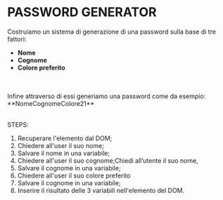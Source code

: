 # PASSWORD GENERATOR
Costruiamo un sistema di generazione di una password sulla base di tre fattori:
- **Nome**
- **Cognome**
- **Colore preferito**
<br>
<br>
Infine attraverso di essi generiamo una password come da esempio: **NomeCognomeColore21**
<br>
<br>

STEPS:
<br>
1. Recuperare l'elemento dal DOM;
2. Chiedere all'user il suo nome;
3. Salvare il nome in una variabile;
4. Chiedere all'user il suo cognome;Chiedi all’utente il suo nome,
5. Salvare il cognome in una variabile;
6. Chiedere all'user il suo colore preferito
7. Salvare il cognome in una variabile;
8. Inserire il risultato delle 3 variabili nell'elemento del DOM.
